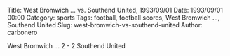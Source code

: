 Title: West Bromwich … vs. Southend United, 1993/09/01
Date: 1993/09/01 00:00
Category: sports
Tags: football, football scores, West Bromwich …, Southend United
Slug: west-bromwich-vs-southend-united
Author: carbonero


West Bromwich … 2 - 2 Southend United
